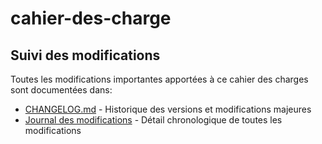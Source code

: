 # cahier-des-charge

## Suivi des modifications

Toutes les modifications importantes apportées à ce cahier des charges sont documentées dans:

- [CHANGELOG.md](CHANGELOG.md) - Historique des versions et modifications majeures
- [Journal des modifications](cahier-des-charges/38-journal-modifications.md) - Détail chronologique de toutes les modifications